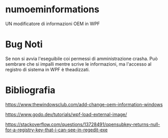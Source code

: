 # numoeminformations
UN modificatore di informazioni OEM in WPF

# Bug Noti

Se non si avvia l'eseguibile coi permessi di amministrazione crasha.
Può sembrare che si impalli mentre scrive le informazioni, ma l'accesso al registro di sistema in WPF è theadizzati.

# Bibliografia

https://www.thewindowsclub.com/add-change-oem-information-windows

https://www.godo.dev/tutorials/wpf-load-external-image/

https://stackoverflow.com/questions/13728491/opensubkey-returns-null-for-a-registry-key-that-i-can-see-in-regedit-exe




